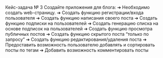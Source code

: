 Кейс-задача № 3
Создайте приложения для блога:
➔	Необходимо создать web-страницу.
➔	Создать функцию регистрации/входа пользователя
➔	Создать функцию написания своего поста
➔	Создать функцию подписки на пользователей
➔	Создать генерацию списка на основе подписок на пользователей
➔	Создать функцию просмотра публичных постов
➔	Создать функцию скрытого поста “только по запросу”
➔	Создать функцию редактирования/удаления поста
➔	Предоставить возможность пользователю добавлять и сортировать посты по тегам
➔	Добавить возможность комментировать посты
